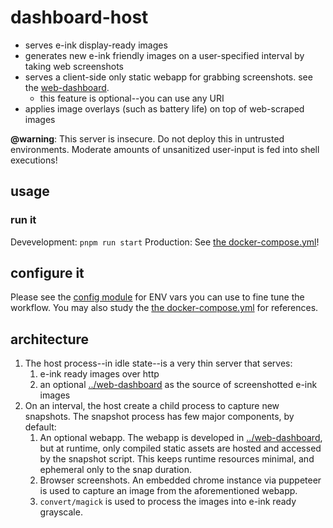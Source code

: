 # dashboard-host

- serves e-ink display-ready images
- generates new e-ink friendly images on a user-specified interval by taking web screenshots
- serves a client-side only static webapp for grabbing screenshots. see the [web-dashboard](../web-dashboard/).
  - this feature is optional--you can use any URI
- applies image overlays (such as battery life) on top of web-scraped images

**@warning**: This server is insecure. Do not deploy this in untrusted environments. Moderate amounts of unsanitized user-input is fed into shell executions!

## usage

### run it

Devevelopment: `pnpm run start`
Production: See [the docker-compose.yml](../../docker-compose.yaml)!

## configure it

Please see the [config module](./src/lib/config.ts) for ENV vars you can use to fine tune the workflow. You
may also study the [the docker-compose.yml](../../docker-compose.yaml) for references.

## architecture

1. The host process--in idle state--is a very thin server that serves:
   1. e-ink ready images over http
   2. an optional [../web-dashboard](../web-dashboard/) as the source of screenshotted e-ink images
2. On an interval, the host create a child process to capture new snapshots. The
   snapshot process has few major components, by default:
   1. An optional webapp. The webapp is developed in [../web-dashboard](../web-dashboard/), but at
      runtime, only compiled static assets are hosted and accessed by the snapshot script. This keeps runtime resources
      minimal, and ephemeral only to the snap duration.
   2. Browser screenshots. An embedded chrome instance via puppeteer is used to
      capture an image from the aforementioned webapp.
   3. `convert/magick` is used to process the images into e-ink ready grayscale.
